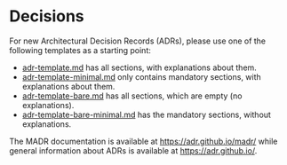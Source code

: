 # Decisions

For new Architectural Decision Records (ADRs), please use one of the following templates as a starting point:

- [adr-template.md](adr-template.md) has all sections, with explanations about them.
- [adr-template-minimal.md](adr-template-minimal.md) only contains mandatory sections, with explanations about them.
  <!-- ### Consequences also contained, though marked as "optional" -->
- [adr-template-bare.md](adr-template-bare.md) has all sections, which are empty (no explanations).
- [adr-template-bare-minimal.md](adr-template-bare-minimal.md) has the mandatory sections, without explanations.
  <!-- ### Consequences also contained, though marked as "optional" -->

The MADR documentation is available at <https://adr.github.io/madr/> while general information about ADRs is available
at <https://adr.github.io/>.
